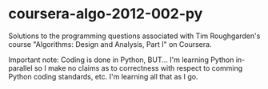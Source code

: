 coursera-algo-2012-002-py
=========================

Solutions to the programming questions associated with Tim Roughgarden's course "Algorithms: Design and Analysis, Part I" on Coursera.

Important note: Coding is done in Python, BUT...  I'm learning Python in-parallel so I make no claims as to correctness with respect to comming Python coding standards, etc.  I'm learning all that as I go.